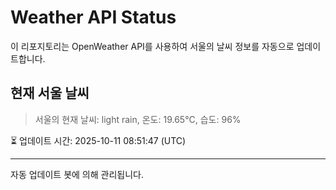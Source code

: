 
# Weather API Status

이 리포지토리는 OpenWeather API를 사용하여 서울의 날씨 정보를 자동으로 업데이트합니다.

## 현재 서울 날씨
> 서울의 현재 날씨: light rain, 온도: 19.65°C, 습도: 96%

⏳ 업데이트 시간: 2025-10-11 08:51:47 (UTC)

---
자동 업데이트 봇에 의해 관리됩니다.
